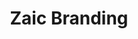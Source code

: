---
layout: post
type: post
title: Zaic Branding

description: "Desenvolvimento do site Zaic Branding utilizando WordPress e Vue.js."
categories: ['portfolio']
tags: ['Front-end']
type: single
live: "https://nutricionista.valesaudesempre.com.br/"
permalink: /portfolio/:title/
---